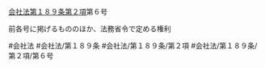 [会社法第１８９条第２項](会社法＿＿＿＿第１８９条第２項)第６号

前各号に掲げるもののほか、法務省令で定める権利


#会社法
#会社法/第１８９条
#会社法/第１８９条/第２項
#会社法/第１８９条/第２項/第６号
